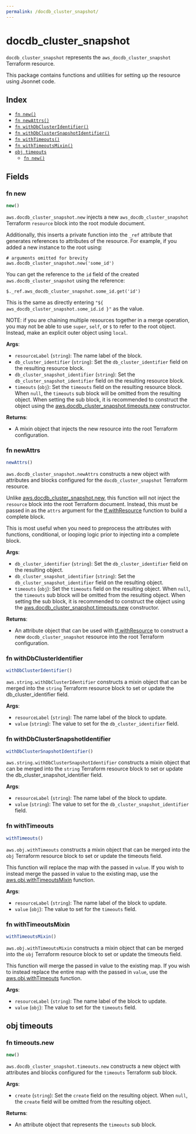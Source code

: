 ```yaml
---
permalink: /docdb_cluster_snapshot/
---
```


# docdb_cluster_snapshot

`docdb_cluster_snapshot` represents the `aws_docdb_cluster_snapshot` Terraform resource.



This package contains functions and utilities for setting up the resource using Jsonnet code.


## Index

* [`fn new()`](#fn-new)
* [`fn newAttrs()`](#fn-newattrs)
* [`fn withDbClusterIdentifier()`](#fn-withdbclusteridentifier)
* [`fn withDbClusterSnapshotIdentifier()`](#fn-withdbclustersnapshotidentifier)
* [`fn withTimeouts()`](#fn-withtimeouts)
* [`fn withTimeoutsMixin()`](#fn-withtimeoutsmixin)
* [`obj timeouts`](#obj-timeouts)
  * [`fn new()`](#fn-timeoutsnew)

## Fields

### fn new

```ts
new()
```


`aws.docdb_cluster_snapshot.new` injects a new `aws_docdb_cluster_snapshot` Terraform `resource`
block into the root module document.

Additionally, this inserts a private function into the `_ref` attribute that generates references to attributes of the
resource. For example, if you added a new instance to the root using:

    # arguments omitted for brevity
    aws.docdb_cluster_snapshot.new('some_id')

You can get the reference to the `id` field of the created `aws.docdb_cluster_snapshot` using the reference:

    $._ref.aws_docdb_cluster_snapshot.some_id.get('id')

This is the same as directly entering `"${ aws_docdb_cluster_snapshot.some_id.id }"` as the value.

NOTE: if you are chaining multiple resources together in a merge operation, you may not be able to use `super`, `self`,
or `$` to refer to the root object. Instead, make an explicit outer object using `local`.

**Args**:
  - `resourceLabel` (`string`): The name label of the block.
  - `db_cluster_identifier` (`string`): Set the `db_cluster_identifier` field on the resulting resource block.
  - `db_cluster_snapshot_identifier` (`string`): Set the `db_cluster_snapshot_identifier` field on the resulting resource block.
  - `timeouts` (`obj`): Set the `timeouts` field on the resulting resource block. When `null`, the `timeouts` sub block will be omitted from the resulting object. When setting the sub block, it is recommended to construct the object using the [aws.docdb_cluster_snapshot.timeouts.new](#fn-timeoutsnew) constructor.

**Returns**:
- A mixin object that injects the new resource into the root Terraform configuration.


### fn newAttrs

```ts
newAttrs()
```


`aws.docdb_cluster_snapshot.newAttrs` constructs a new object with attributes and blocks configured for the `docdb_cluster_snapshot`
Terraform resource.

Unlike [aws.docdb_cluster_snapshot.new](#fn-new), this function will not inject the `resource`
block into the root Terraform document. Instead, this must be passed in as the `attrs` argument for the
[tf.withResource](https://github.com/tf-libsonnet/core/tree/main/docs#fn-withresource) function to build a complete block.

This is most useful when you need to preprocess the attributes with functions, conditional, or looping logic prior to
injecting into a complete block.

**Args**:
  - `db_cluster_identifier` (`string`): Set the `db_cluster_identifier` field on the resulting object.
  - `db_cluster_snapshot_identifier` (`string`): Set the `db_cluster_snapshot_identifier` field on the resulting object.
  - `timeouts` (`obj`): Set the `timeouts` field on the resulting object. When `null`, the `timeouts` sub block will be omitted from the resulting object. When setting the sub block, it is recommended to construct the object using the [aws.docdb_cluster_snapshot.timeouts.new](#fn-timeoutsnew) constructor.

**Returns**:
  - An attribute object that can be used with [tf.withResource](https://github.com/tf-libsonnet/core/tree/main/docs#fn-withresource) to construct a new `docdb_cluster_snapshot` resource into the root Terraform configuration.


### fn withDbClusterIdentifier

```ts
withDbClusterIdentifier()
```

`aws.string.withDbClusterIdentifier` constructs a mixin object that can be merged into the `string`
Terraform resource block to set or update the db_cluster_identifier field.



**Args**:
  - `resourceLabel` (`string`): The name label of the block to update.
  - `value` (`string`): The value to set for the `db_cluster_identifier` field.


### fn withDbClusterSnapshotIdentifier

```ts
withDbClusterSnapshotIdentifier()
```

`aws.string.withDbClusterSnapshotIdentifier` constructs a mixin object that can be merged into the `string`
Terraform resource block to set or update the db_cluster_snapshot_identifier field.



**Args**:
  - `resourceLabel` (`string`): The name label of the block to update.
  - `value` (`string`): The value to set for the `db_cluster_snapshot_identifier` field.


### fn withTimeouts

```ts
withTimeouts()
```

`aws.obj.withTimeouts` constructs a mixin object that can be merged into the `obj`
Terraform resource block to set or update the timeouts field.

This function will replace the map with the passed in `value`. If you wish to instead merge the
passed in value to the existing map, use the [aws.obj.withTimeoutsMixin](TODO) function.

**Args**:
  - `resourceLabel` (`string`): The name label of the block to update.
  - `value` (`obj`): The value to set for the `timeouts` field.


### fn withTimeoutsMixin

```ts
withTimeoutsMixin()
```

`aws.obj.withTimeoutsMixin` constructs a mixin object that can be merged into the `obj`
Terraform resource block to set or update the timeouts field.

This function will merge the passed in value to the existing map. If you wish
to instead replace the entire map with the passed in `value`, use the [aws.obj.withTimeouts](TODO)
function.


**Args**:
  - `resourceLabel` (`string`): The name label of the block to update.
  - `value` (`obj`): The value to set for the `timeouts` field.


## obj timeouts



### fn timeouts.new

```ts
new()
```


`aws.docdb_cluster_snapshot.timeouts.new` constructs a new object with attributes and blocks configured for the `timeouts`
Terraform sub block.



**Args**:
  - `create` (`string`): Set the `create` field on the resulting object. When `null`, the `create` field will be omitted from the resulting object.

**Returns**:
  - An attribute object that represents the `timeouts` sub block.
